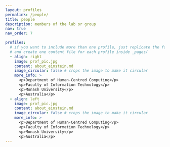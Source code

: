 ```yaml
---
layout: profiles
permalink: /people/
title: people
description: members of the lab or group
nav: true
nav_order: 7

profiles:
  # if you want to include more than one profile, just replicate the following block
  # and create one content file for each profile inside _pages/
  - align: right
    image: prof_pic.jpg
    content: about_einstein.md
    image_circular: false # crops the image to make it circular
    more_info: >
      <p>Department of Human-Centred Computing</p>
      <p>Faculty of Information Technology</p>
      <p>Monash University</p>
      <p>Australia</p>
  - align: left
    image: prof_pic.jpg
    content: about_einstein.md
    image_circular: false # crops the image to make it circular
    more_info: >
      <p>Department of Human-Centred Computing</p>
      <p>Faculty of Information Technology</p>
      <p>Monash University</p>
      <p>Australia</p>
---
```

